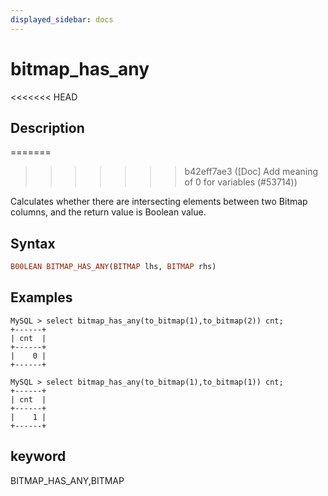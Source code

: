 ```yaml
---
displayed_sidebar: docs
---
```


# bitmap_has_any

<<<<<<< HEAD
## Description
=======

>>>>>>> b42eff7ae3 ([Doc] Add meaning of 0 for variables (#53714))

Calculates whether there are intersecting elements between two Bitmap columns, and the return value is Boolean value.

## Syntax

```Haskell
B00LEAN BITMAP_HAS_ANY(BITMAP lhs, BITMAP rhs)
```

## Examples

```Plain Text
MySQL > select bitmap_has_any(to_bitmap(1),to_bitmap(2)) cnt;
+------+
| cnt  |
+------+
|    0 |
+------+

MySQL > select bitmap_has_any(to_bitmap(1),to_bitmap(1)) cnt;
+------+
| cnt  |
+------+
|    1 |
+------+
```

## keyword

BITMAP_HAS_ANY,BITMAP
